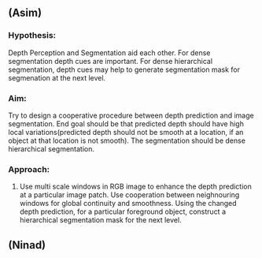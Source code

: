 ## (Asim)

### Hypothesis: 
Depth Perception and Segmentation aid each other. 
For dense segmentation depth cues are important.
For dense hierarchical segmentation, depth cues may help to generate segmentation mask for segmenation at the next level.

### Aim: 
Try to design a cooperative procedure between depth prediction and image segmentation. End goal should be that predicted
depth should have high local variations(predicted depth should not be smooth at a location, if an object at that location is not 
smooth). The segmentation should be dense hierarchical segmentation.

### Approach:
1. Use multi scale windows in RGB image to enhance the depth prediction at a particular image patch.
Use cooperation between neighnouring windows for global continuity and smoothness. Using the changed depth prediction, for a 
particular foreground object, construct a hierarchical segmentation mask for the next level.




## (Ninad)
